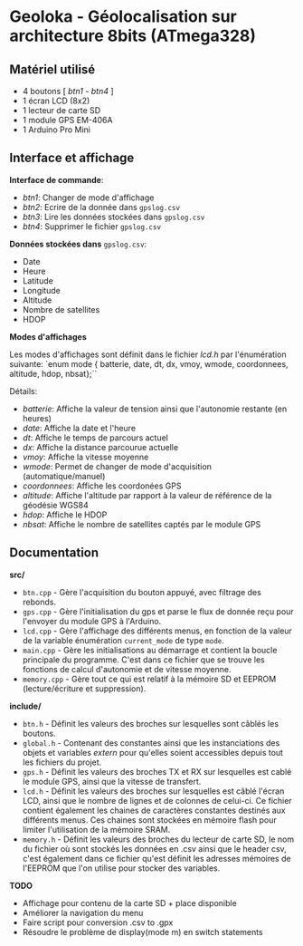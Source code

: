 # Geoloka - Géolocalisation sur architecture 8bits (ATmega328)

## Matériel utilisé
- 4 boutons [ _btn1_ - _btn4_ ]
- 1 écran LCD (8x2)
- 1 lecteur de carte SD
- 1 module GPS EM-406A
- 1 Arduino Pro Mini

## Interface et affichage

**Interface de commande**:
- _btn1_: Changer de mode d'affichage
- _btn2_: Ecrire de la donnée dans `gpslog.csv`
- _btn3_: Lire les données stockées dans `gpslog.csv`
- _btn4_: Supprimer le fichier `gpslog.csv`

**Données stockées dans** `gpslog.csv`:
- Date
- Heure
- Latitude
- Longitude
- Altitude
- Nombre de satellites
- HDOP

**Modes d'affichages**

Les modes d'affichages sont définit dans le fichier _lcd.h_ par l'énumération suivante:
`enum mode { batterie, date, dt, dx, vmoy, wmode, coordonnees, altitude, hdop, nbsat};``

Détails:
- _batterie_: Affiche la valeur de tension ainsi que l'autonomie restante (en heures)
- _date_: Affiche la date et l'heure
- _dt_: Affiche le temps de parcours actuel
- _dx_: Affiche la distance parcourue actuelle
- _vmoy_: Affiche la vitesse moyenne
- _wmode_: Permet de changer de mode d'acquisition (automatique/manuel)
- _coordonnees_: Affiche les coordonées GPS
- _altitude_: Affiche l'altitude par rapport à la valeur de référence de la géodésie WGS84
- _hdop_: Affiche le HDOP
- _nbsat_: Affiche le nombre de satellites captés par le module GPS

## Documentation

  **src/**
- `btn.cpp` - Gère l'acquisition du bouton appuyé, avec filtrage des rebonds.
- `gps.cpp` - Gère l'initialisation du gps et parse le flux de donnée reçu pour l'envoyer du module GPS à l'Arduino.
- `lcd.cpp` - Gère l'affichage des différents menus, en fonction de la valeur de la variable énumération `current_mode` de type `mode`.
- `main.cpp` - Gère les initialisations au démarrage et contient la boucle principale du programme. C'est dans ce fichier que se trouve les fonctions de calcul d'autonomie et de vitesse moyenne.
- `memory.cpp` - Gère tout ce qui est relatif à la mémoire SD et EEPROM (lecture/écriture et suppression).

**include/**
- `btn.h` - Définit les valeurs des broches sur lesquelles sont câblés les boutons.
- `global.h` - Contenant des constantes ainsi que les instanciations des objets et variables _extern_ pour qu'elles soient accessibles depuis tout les fichiers du projet.
- `gps.h` - Définit les valeurs des broches TX et RX sur lesquelles est cablé le module GPS, ainsi que la vitesse de transfert.
- `lcd.h` - Définit les valeurs des broches sur lesquelles est câblé l'écran LCD, ainsi que le nombre de lignes et de colonnes de celui-ci.
Ce fichier contient également les chaines de caractères constantes destinés aux différents menus. Ces chaines sont stockées en mémoire flash pour limiter
l'utilisation de la mémoire SRAM.
- `memory.h` - Définit les valeurs des broches du lecteur de carte SD, le nom du fichier où sont stockés les données en .csv ainsi que le header csv,
c'est également dans ce fichier qu'est définit les adresses mémoires de l'EEPROM que l'on utilise pour stocker des variables.



**TODO**
- Affichage pour contenu de la carte SD + place disponible
- Améliorer la navigation du menu
- Faire script pour conversion .csv to .gpx
- Résoudre le problème de display(mode m) en switch statements
